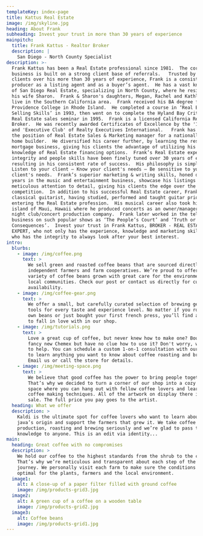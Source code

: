 ```yaml
---
templateKey: index-page
title: Kattus Real Estate
image: /img/skyline.jpg
heading: About Frank
subheading: Invest your trust in more than 30 years of experience
mainpitch:
  title: Frank Kattus - Realtor Broker
  description: |
    San Diego - North County Specialist
description: >-
  Frank Kattus has been a Real Estate professional since 1981.  The core of his
  business is built on a strong client base of referrals.   Trusted by his
  clients over his more than 30 years of experience, Frank is a consistent
  producer as a listing agent and as a buyer’s agent.  He has a vast knowledge
  of San Diego Real Estate, specializing in North County, where he resides with
  his wife Sharon.  Frank & Sharon's daughters, Megan, Rachel and Kathleen, also
  live in the Southern California area.  Frank received his BA degree from
  Providence College in Rhode Island.  He completed a course in ‘Real Estate
  Selling Skills’ in 1993, then went on to complete the Hyland Bay Critical Path
  Real Estate sales seminar in 1995.  Frank is a licensed California Real Estate
  Broker.  He was recently awarded Certificates of Excellence by the '100% Club'
  and 'Executive Club' of Realty Executives International.   Frank has also held
  the position of Real Estate Sales & Marketing manager for a nationally known
  home builder.  He diversified his career further, by learning the residential
  mortgage business, giving his clients the advantage of utilizing his vast
  knowledge of Real Estate financing options.  Frank’s Real Estate expertise,
  integrity and people skills have been finely tuned over 30 years of experience
  resulting in his consistent rate of success.  His philosophy is simple: 
  Listen to your client – Know your client's needs – Be sensitive to your
  client's needs.  Frank’s superior marketing & writing skills, honed during his
  years in the music and entertainment business, showcase his listings with
  meticulous attention to detail, giving his clients the edge over the
  competition.  In addition to his successful Real Estate career, Frank is a
  classical guitarist, having studied, performed and taught guitar prior to
  entering the Real Estate profession.  His musical career also took him to the
  island of Maui, Hawaii where he produced concerts as an owner/manager of a
  night club/concert production company.  Frank later worked in the television
  business on such popular shows as ‘The People’s Court’ and ‘Truth or
  Consequences’.  Invest your trust in Frank Kattus, BROKER - REAL ESTATE
  EXPERT, who not only has the experience, knowledge and marketing skills, but
  who has the integrity to always look after your best interest. 
intro:
  blurbs:
    - image: /img/coffee.png
      text: >
        We sell green and roasted coffee beans that are sourced directly from
        independent farmers and farm cooperatives. We’re proud to offer a
        variety of coffee beans grown with great care for the environment and
        local communities. Check our post or contact us directly for current
        availability.
    - image: /img/coffee-gear.png
      text: >
        We offer a small, but carefully curated selection of brewing gear and
        tools for every taste and experience level. No matter if you roast your
        own beans or just bought your first french press, you’ll find a gadget
        to fall in love with in our shop.
    - image: /img/tutorials.png
      text: >
        Love a great cup of coffee, but never knew how to make one? Bought a
        fancy new Chemex but have no clue how to use it? Don't worry, we’re here
        to help. You can schedule a custom 1-on-1 consultation with our baristas
        to learn anything you want to know about coffee roasting and brewing.
        Email us or call the store for details.
    - image: /img/meeting-space.png
      text: >
        We believe that good coffee has the power to bring people together.
        That’s why we decided to turn a corner of our shop into a cozy meeting
        space where you can hang out with fellow coffee lovers and learn about
        coffee making techniques. All of the artwork on display there is for
        sale. The full price you pay goes to the artist.
  heading: What we offer
  description: >
    Kaldi is the ultimate spot for coffee lovers who want to learn about their
    java’s origin and support the farmers that grew it. We take coffee
    production, roasting and brewing seriously and we’re glad to pass that
    knowledge to anyone. This is an edit via identity...
main:
  heading: Great coffee with no compromises
  description: >
    We hold our coffee to the highest standards from the shrub to the cup.
    That’s why we’re meticulous and transparent about each step of the coffee’s
    journey. We personally visit each farm to make sure the conditions are
    optimal for the plants, farmers and the local environment.
  image1:
    alt: A close-up of a paper filter filled with ground coffee
    image: /img/products-grid3.jpg
  image2:
    alt: A green cup of a coffee on a wooden table
    image: /img/products-grid2.jpg
  image3:
    alt: Coffee beans
    image: /img/products-grid1.jpg
---
```


